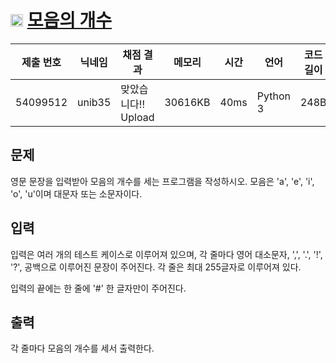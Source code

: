 # <img width="20px"  src="https://d2gd6pc034wcta.cloudfront.net/tier/2.svg" class="solvedac-tier"> [모음의 개수](https://www.acmicpc.net/problem/1264) 

| 제출 번호 | 닉네임 | 채점 결과 | 메모리 | 시간 | 언어 | 코드 길이 |
|---|---|---|---|---|---|---|
|54099512|unib35|맞았습니다!! Upload|30616KB|40ms|Python 3|248B|

## 문제
<p>영문 문장을 입력받아 모음의 개수를 세는 프로그램을 작성하시오. 모음은 'a', 'e', 'i', 'o', 'u'이며 대문자 또는 소문자이다.</p>

## 입력
<p>입력은 여러 개의 테스트 케이스로 이루어져 있으며, 각 줄마다 영어 대소문자, ',', '.', '!', '?', 공백으로 이루어진 문장이 주어진다. 각 줄은 최대 255글자로 이루어져 있다.</p>

<p>입력의 끝에는 한 줄에 '#' 한 글자만이 주어진다.</p>

## 출력
<p>각 줄마다 모음의 개수를 세서 출력한다.</p>


